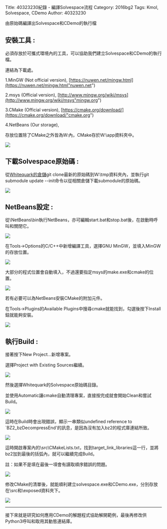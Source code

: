 Title: 40323230紀錄 - 編譯Solvespace流程
Category: 2016bg2
Tags: Kmol, Solvespace, CDemo
Author: 40323230


由原始碼編譯出Solvespace和CDemo的執行檔

<!-- PELICAN_END_SUMMARY -->

<h2>安裝工具 :</h2>

必須存放於可攜式環境內的工具，可以協助我們建立Solvespace和CDemo的執行檔。

連結為下載處。

1.MinGW (Not official version), [https://nuwen.net/mingw.html](https://nuwen.net/mingw.html"nuwen.net")

2.msys (Official version), [http://www.mingw.org/wiki/msys](http://www.mingw.org/wiki/msys"mingw.org")

3.CMake  (Official version), [https://cmake.org/download/](https://cmake.org/download/"cmake.org")

4.NetBeans (Our storage), [](http://140.130.17.17/public/Netbeans/"140.130.17.17/public/")

存放位置除了CMake之外皆為W:內，CMake存於W:\app資料夾中。

<img src="http://i.imgur.com/kHQFc1g.jpg" >

<h2>下載Solvespace原始碼 :</h2>

從[Whitequark的倉儲](https://github.com/whitequark/solvespace/tree/master"github.com")git clone最新的原始碼到W:\tmp資料夾內，並執行git submodule update --init命令以從相關倉儲下載submodule的原始碼。

<img src="http://i.imgur.com/KUJCPoJ.jpg" >

<h2>NetBeans設定 :</h2>

從\NetBeans\bin執行NetBeans，亦可編輯start.bat和stop.bat後，在啟動時呼叫和關閉它。

<img src="http://i.imgur.com/m7uH7TA.jpg" >

在Tools->Options的C/C++中新增編譯工具，選擇GNU MinGW，並填入MinGW的存放位置。

<img src="http://i.imgur.com/D6TKKRZ.jpg" >

大部分的程式位置會自動填入，不過還要指定msys的make.exe和cmake的位置。

<img src="http://i.imgur.com/rame7tV.jpg" >

若有必要可以為NetBeans安裝CMake的附加元件。

在Tools->Plugins的Available Plugins中搜尋cmake就能找到，勾選後按下Install鈕就能夠安裝。

<img src="http://i.imgur.com/6mi2Lz1.jpg" >

<h2>執行Build :</h2>

接著按下New Project...新增專案。

選擇Project with Existing Sources繼續。

<img src="http://i.imgur.com/TxisGUv.jpg" >

然後選擇Whitequark的Solvespace原始碼目錄。

並使用Automatic讓cmake自動清理專案，直接按完成就會開始Clean和嘗試Build。

<img src="http://i.imgur.com/Gzqb7so.jpg" >

這時在Build時會出現錯誤，顯示一串類似undefined reference to `BZ2_bzDecompressEnd'的訊息，是因為沒有加入bz2的程式庫連結所致。

<img src="http://i.imgur.com/DF15llN.jpg" >

這時開啟專案內的\src\CMakeLists.txt，找到target_link_libraries這一行，並將bz2加到最後的括弧內，就可以繼續完成Build。

註：如果不是填在最後一項會有讀取順序錯誤的問題。

<img src="http://i.imgur.com/rAC4a2W.jpg" >

修改CMake的清單後，就能順利建立solvespace.exe和CDemo.exe，分別存放在\src和\exposed資料夾下。

<img src="http://i.imgur.com/0CEdXhu.jpg" >

<hr>

接下來就是研究如何應用CDemo的解題程式協助解開範例，最後再修改供Python3呼叫和取用其動態連結庫。